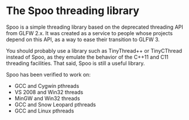 # The Spoo threading library

Spoo is a simple threading library based on the deprecated threading API from
GLFW 2.x.  It was created as a service to people whose projects depend on this
API, as a way to ease their transition to GLFW 3.

You should probably use a library such as TinyThread++ or TinyCThread instead
of Spoo, as they emulate the behavior of the C++11 and C11 threading facilities.
That said, Spoo is still a useful library.

Spoo has been verified to work on:

- GCC and Cygwin pthreads
- VS 2008 and Win32 threads
- MinGW and Win32 threads
- GCC and Snow Leopard pthreads
- GCC and Linux pthreads

